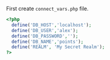 First create `connect_vars.php` file.

```php
<?php
  define('DB_HOST','localhost');
  define('DB_USER','alex');
  define('DB_PASSWORD','');
  define('DB_NAME','points');
  define('REALM', 'My Secret Realm');
?>
```

